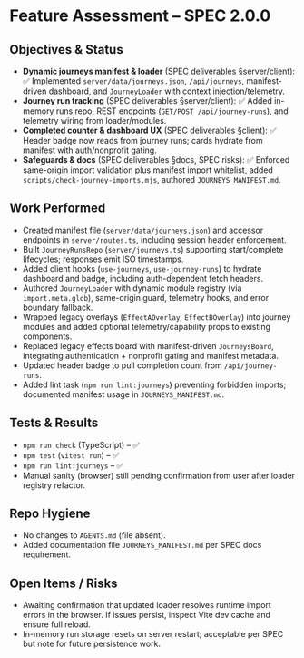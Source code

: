 # Feature Assessment – SPEC 2.0.0

## Objectives & Status
- **Dynamic journeys manifest & loader** (SPEC deliverables §server/client): ✅ Implemented `server/data/journeys.json`, `/api/journeys`, manifest-driven dashboard, and `JourneyLoader` with context injection/telemetry.
- **Journey run tracking** (SPEC deliverables §server/client): ✅ Added in-memory runs repo, REST endpoints (`GET/POST /api/journey-runs`), and telemetry wiring from loader/modules.
- **Completed counter & dashboard UX** (SPEC deliverables §client): ✅ Header badge now reads from journey runs; cards hydrate from manifest with auth/nonprofit gating.
- **Safeguards & docs** (SPEC deliverables §docs, SPEC risks): ✅ Enforced same-origin import validation plus manifest import whitelist, added `scripts/check-journey-imports.mjs`, authored `JOURNEYS_MANIFEST.md`.

## Work Performed
- Created manifest file (`server/data/journeys.json`) and accessor endpoints in `server/routes.ts`, including session header enforcement.
- Built `JourneyRunsRepo` (`server/journeys.ts`) supporting start/complete lifecycles; responses emit ISO timestamps.
- Added client hooks (`use-journeys`, `use-journey-runs`) to hydrate dashboard and badge, including auth-dependent fetch headers.
- Authored `JourneyLoader` with dynamic module registry (via `import.meta.glob`), same-origin guard, telemetry hooks, and error boundary fallback.
- Wrapped legacy overlays (`EffectAOverlay`, `EffectBOverlay`) into journey modules and added optional telemetry/capability props to existing components.
- Replaced legacy effects board with manifest-driven `JourneysBoard`, integrating authentication + nonprofit gating and manifest metadata.
- Updated header badge to pull completion count from `/api/journey-runs`.
- Added lint task (`npm run lint:journeys`) preventing forbidden imports; documented manifest usage in `JOURNEYS_MANIFEST.md`.

## Tests & Results
- `npm run check` (TypeScript) – ✅
- `npm test` (`vitest run`) – ✅
- `npm run lint:journeys` – ✅
- Manual sanity (browser) still pending confirmation from user after loader registry refactor.

## Repo Hygiene
- No changes to `AGENTS.md` (file absent).
- Added documentation file `JOURNEYS_MANIFEST.md` per SPEC docs requirement.

## Open Items / Risks
- Awaiting confirmation that updated loader resolves runtime import errors in the browser. If issues persist, inspect Vite dev cache and ensure full reload.
- In-memory run storage resets on server restart; acceptable per SPEC but note for future persistence work.

